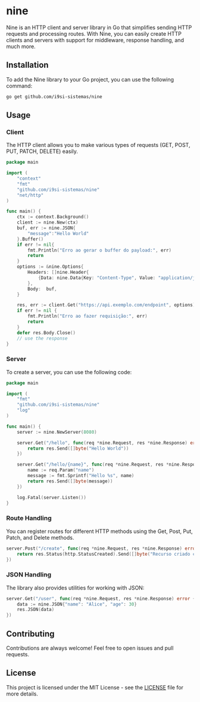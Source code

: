 # nine

Nine is an HTTP client and server library in Go that simplifies sending HTTP requests and processing routes. With Nine, you can easily create HTTP clients and servers with support for middleware, response handling, and much more.

## Installation

To add the Nine library to your Go project, you can use the following command:

```sh
go get github.com/i9si-sistemas/nine
```

## Usage

### Client

The HTTP client allows you to make various types of requests (GET, POST, PUT, PATCH, DELETE) easily.

```go
package main

import (
    "context"
    "fmt"
    "github.com/i9si-sistemas/nine"
    "net/http"
)

func main() {
    ctx := context.Background()
    client := nine.New(ctx)
    buf, err := nine.JSON{
        "message":"Hello World"
    }.Buffer()
    if err != nil{
        fmt.Println("Erro ao gerar o buffer do payload:", err)
        return
    }
    options := &nine.Options{
        Headers: []nine.Header{
            {Data: nine.Data{Key: "Content-Type", Value: "application/json"}},
        },
        Body:  buf,
    }

    res, err := client.Get("https://api.exemplo.com/endpoint", options)
    if err != nil {
        fmt.Println("Erro ao fazer requisição:", err)
        return
    }
    defer res.Body.Close()
    // use the response
}
```

### Server

To create a server, you can use the following code:

```go
package main

import (
    "fmt"
    "github.com/i9si-sistemas/nine"
    "log"
)

func main() {
    server := nine.NewServer(8080)

    server.Get("/hello", func(req *nine.Request, res *nine.Response) error {
        return res.Send([]byte("Hello World"))
    })

    server.Get("/hello/{name}", func(req *nine.Request, res *nine.Response) error {
        name := req.Param("name")
        message := fmt.Sprintf("Hello %s", name)
        return res.Send([]byte(message))
    })

    log.Fatal(server.Listen())
}
```

### Route Handling

You can register routes for different HTTP methods using the Get, Post, Put, Patch, and Delete methods.

```go
server.Post("/create", func(req *nine.Request, res *nine.Response) error {
    return res.Status(http.StatusCreated).Send([]byte("Recurso criado com sucesso"))
})
```

### JSON Handling

The library also provides utilities for working with JSON:

```go
server.Get("/user", func(req *nine.Request, res *nine.Response) error {
    data := nine.JSON{"name": "Alice", "age": 30}
    res.JSON(data)
})
```

## Contributing

Contributions are always welcome! Feel free to open issues and pull requests.

## License

This project is licensed under the MIT License - see the [LICENSE](LICENSE) file for more details.

